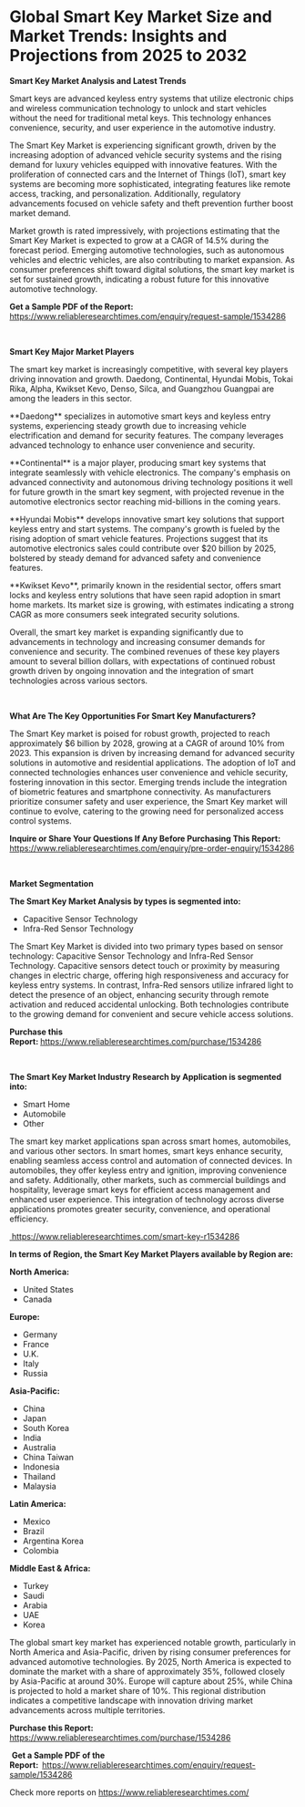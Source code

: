 <p><h1>Global Smart Key Market Size and Market Trends: Insights and Projections from 2025 to 2032</h1></p><p><strong>Smart Key Market Analysis and Latest Trends</strong></p>
<p><p>Smart keys are advanced keyless entry systems that utilize electronic chips and wireless communication technology to unlock and start vehicles without the need for traditional metal keys. This technology enhances convenience, security, and user experience in the automotive industry.</p><p>The Smart Key Market is experiencing significant growth, driven by the increasing adoption of advanced vehicle security systems and the rising demand for luxury vehicles equipped with innovative features. With the proliferation of connected cars and the Internet of Things (IoT), smart key systems are becoming more sophisticated, integrating features like remote access, tracking, and personalization. Additionally, regulatory advancements focused on vehicle safety and theft prevention further boost market demand.</p><p>Market growth is rated impressively, with projections estimating that the Smart Key Market is expected to grow at a CAGR of 14.5% during the forecast period. Emerging automotive technologies, such as autonomous vehicles and electric vehicles, are also contributing to market expansion. As consumer preferences shift toward digital solutions, the smart key market is set for sustained growth, indicating a robust future for this innovative automotive technology.</p></p>
<p><strong>Get a Sample PDF of the Report:&nbsp;</strong> <a href="https://www.reliableresearchtimes.com/enquiry/request-sample/1534286?utm_campaign=2989&utm_medium=2&utm_source=Github&utm_content=ia&utm_term=08042025&utm_id=smart-key">https://www.reliableresearchtimes.com/enquiry/request-sample/1534286</a></p>
<p>&nbsp;</p>
<p><strong>Smart Key Major Market Players</strong></p>
<p><p>The smart key market is increasingly competitive, with several key players driving innovation and growth. Daedong, Continental, Hyundai Mobis, Tokai Rika, Alpha, Kwikset Kevo, Denso, Silca, and Guangzhou Guangpai are among the leaders in this sector.</p><p>**Daedong** specializes in automotive smart keys and keyless entry systems, experiencing steady growth due to increasing vehicle electrification and demand for security features. The company leverages advanced technology to enhance user convenience and security.</p><p>**Continental** is a major player, producing smart key systems that integrate seamlessly with vehicle electronics. The company's emphasis on advanced connectivity and autonomous driving technology positions it well for future growth in the smart key segment, with projected revenue in the automotive electronics sector reaching mid-billions in the coming years.</p><p>**Hyundai Mobis** develops innovative smart key solutions that support keyless entry and start systems. The company's growth is fueled by the rising adoption of smart vehicle features. Projections suggest that its automotive electronics sales could contribute over $20 billion by 2025, bolstered by steady demand for advanced safety and convenience features.</p><p>**Kwikset Kevo**, primarily known in the residential sector, offers smart locks and keyless entry solutions that have seen rapid adoption in smart home markets. Its market size is growing, with estimates indicating a strong CAGR as more consumers seek integrated security solutions.</p><p>Overall, the smart key market is expanding significantly due to advancements in technology and increasing consumer demands for convenience and security. The combined revenues of these key players amount to several billion dollars, with expectations of continued robust growth driven by ongoing innovation and the integration of smart technologies across various sectors.</p></p>
<p>&nbsp;</p>
<p><strong>What Are The Key Opportunities For Smart Key Manufacturers?</strong></p>
<p><p>The Smart Key market is poised for robust growth, projected to reach approximately $6 billion by 2028, growing at a CAGR of around 10% from 2023. This expansion is driven by increasing demand for advanced security solutions in automotive and residential applications. The adoption of IoT and connected technologies enhances user convenience and vehicle security, fostering innovation in this sector. Emerging trends include the integration of biometric features and smartphone connectivity. As manufacturers prioritize consumer safety and user experience, the Smart Key market will continue to evolve, catering to the growing need for personalized access control systems.</p></p>
<p><strong>Inquire or Share Your Questions If Any Before Purchasing This Report:</strong> <a href="https://www.reliableresearchtimes.com/enquiry/pre-order-enquiry/1534286?utm_campaign=2989&utm_medium=2&utm_source=Github&utm_content=ia&utm_term=08042025&utm_id=smart-key">https://www.reliableresearchtimes.com/enquiry/pre-order-enquiry/1534286</a></p>
<p>&nbsp;</p>
<p><strong>Market Segmentation</strong></p>
<p><strong>The Smart Key Market Analysis by types is segmented into:</strong></p>
<p><ul><li>Capacitive Sensor Technology</li><li>Infra-Red Sensor Technology</li></ul></p>
<p><p>The Smart Key Market is divided into two primary types based on sensor technology: Capacitive Sensor Technology and Infra-Red Sensor Technology. Capacitive sensors detect touch or proximity by measuring changes in electric charge, offering high responsiveness and accuracy for keyless entry systems. In contrast, Infra-Red sensors utilize infrared light to detect the presence of an object, enhancing security through remote activation and reduced accidental unlocking. Both technologies contribute to the growing demand for convenient and secure vehicle access solutions.</p></p>
<p><strong>Purchase this Report:&nbsp;</strong><a href="https://www.reliableresearchtimes.com/purchase/1534286?utm_campaign=2989&utm_medium=2&utm_source=Github&utm_content=ia&utm_term=08042025&utm_id=smart-key">https://www.reliableresearchtimes.com/purchase/1534286</a></p>
<p>&nbsp;</p>
<p><strong>The Smart Key Market Industry Research by Application is segmented into:</strong></p>
<p><ul><li>Smart Home</li><li>Automobile</li><li>Other</li></ul></p>
<p><p>The smart key market applications span across smart homes, automobiles, and various other sectors. In smart homes, smart keys enhance security, enabling seamless access control and automation of connected devices. In automobiles, they offer keyless entry and ignition, improving convenience and safety. Additionally, other markets, such as commercial buildings and hospitality, leverage smart keys for efficient access management and enhanced user experience. This integration of technology across diverse applications promotes greater security, convenience, and operational efficiency.</p></p>
<p><a href="https://www.reliableresearchtimes.com/smart-key-r1534286?utm_campaign=2989&utm_medium=2&utm_source=Github&utm_content=ia&utm_term=08042025&utm_id=smart-key">&nbsp;https://www.reliableresearchtimes.com/smart-key-r1534286</a></p>
<p><strong>In terms of Region, the Smart Key Market Players available by Region are:</strong></p>
<p>
    <p> <strong> North America: </strong>
        <ul>
            <li>United States</li>
            <li>Canada</li>
        </ul>
        </p> 
    <p> <strong> Europe: </strong>
        <ul>
            <li>Germany</li>
            <li>France</li>
            <li>U.K.</li>
            <li>Italy</li>
            <li>Russia</li>
        </ul>
        </p> 
    <p> <strong> Asia-Pacific: </strong>
        <ul>
            <li>China</li>
            <li>Japan</li>
            <li>South Korea</li>
            <li>India</li>
            <li>Australia</li>
            <li>China Taiwan</li>
            <li>Indonesia</li>
            <li>Thailand</li>
            <li>Malaysia</li>
        </ul>
        </p> 
    <p> <strong> Latin America: </strong>
        <ul>
            <li>Mexico</li>
            <li>Brazil</li>
            <li>Argentina Korea</li>
            <li>Colombia</li>
        </ul>
        </p> 
    <p> <strong> Middle East & Africa: </strong>
        <ul>
            <li>Turkey</li>
            <li>Saudi</li>
            <li>Arabia</li>
            <li>UAE</li>
            <li>Korea</li>
        </ul>
    </p>
    </p>
<p><p>The global smart key market has experienced notable growth, particularly in North America and Asia-Pacific, driven by rising consumer preferences for advanced automotive technologies. By 2025, North America is expected to dominate the market with a share of approximately 35%, followed closely by Asia-Pacific at around 30%. Europe will capture about 25%, while China is projected to hold a market share of 10%. This regional distribution indicates a competitive landscape with innovation driving market advancements across multiple territories.</p></p>
<p><strong>Purchase this Report: </strong><a href="https://www.reliableresearchtimes.com/purchase/1534286?utm_campaign=2989&utm_medium=2&utm_source=Github&utm_content=ia&utm_term=08042025&utm_id=smart-key">https://www.reliableresearchtimes.com/purchase/1534286</a></p>
<p>&nbsp;<strong>Get a Sample PDF of the Report:&nbsp;&nbsp;</strong><a href="https://www.reliableresearchtimes.com/enquiry/request-sample/1534286?utm_campaign=2989&utm_medium=2&utm_source=Github&utm_content=ia&utm_term=08042025&utm_id=smart-key">https://www.reliableresearchtimes.com/enquiry/request-sample/1534286</a></p>
<p><strong></strong></p>
<p>Check more reports on <a href="https://www.reliableresearchtimes.com/?utm_campaign=2989&utm_medium=2&utm_source=Github&utm_content=ia&utm_term=08042025&utm_id=smart-key">https://www.reliableresearchtimes.com/</a></p>